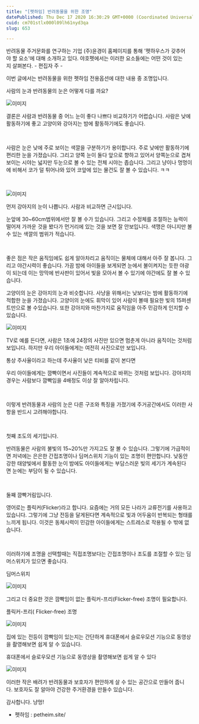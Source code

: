 ```yaml
---
title: "[펫하임] 반려동물을 위한 조명"
datePublished: Thu Dec 17 2020 16:30:29 GMT+0000 (Coordinated Universal Time)
cuid: cm701stlx000l09lh61nyd3qa
slug: 653

---
```



반려동물 주거문화를 연구하는 기업 (주)윤경이 홈페이지를 통해 '펫하우스가 갖추어야 할 요소'에 대해 소개하고 있다. 야호펫에서는 이러한 요소들에는 어떤 것이 있는지 살펴본다. - 편집자 주 -

이번 글에서는 반려동물을 위한 펫하임 전용옵션에 대한 내용 중 조명입니다.

사람의 눈과 반려동물의 눈은 어떻게 다를 까요?

![이미지](https://cdn.hashnode.com/res/hashnode/image/upload/v1739252102972/4388b5f7-ec5f-4fba-bdcb-ea05ca3e558a.jpeg)

결론은 사람과 반려동물 중 어느 눈이 좋다 나쁘다 비교하기가 어렵습니다. 사람은 낮에 활동하기에 좋고 고양이와 강아지는 밤에 활동하기에도 좋습니다.

​

사람은 눈은 낮에 주로 보이는 색깔을 구분하기가 용이합니다. 주로 낮에만 활동하기에 편리한 눈을 가졌습니다. 그리고 양쪽 눈이 둘다 앞으로 향하고 있어서 양쪽눈으로 겹쳐 보이는 시야는 넓지만 두눈으로 볼 수 있는 전체 시야는 좁습니다. 그리고 냥이나 멍멍이에 비해서 코가 덜 튀어나와 있어 코앞에 있는 물건도 잘 볼 수 있습니다. ㅋㅋ

​

![이미지](https://cdn.hashnode.com/res/hashnode/image/upload/v1739252104716/4d2c4aa3-8629-4642-88a8-9ca238f185e9.jpeg)

먼저 강아지의 눈이 나쁩니다. 사람과 비교하면 근시입니다.

눈앞에 30~60cm범위에서만 잘 볼 수가 있습니다. 그리고 수정체를 조절하는 능력이 떨어져 가까운 것을 봤다가 먼거리에 있는 것을 보면 잘 안보입니다. 색맹은 아니지만 볼 수 있는 색깔의 범위가 적습니다.

​

좋은 점은 작은 움직임에도 쉽게 알아차리고 움직이는 물체에 대해서 아주 잘 봅니다. 그리고 야간시력이 좋습니다. 가끔 밤에 아이들을 보게되면 눈에서 불이켜지는 듯한 야광이 되는데 이는 망막에 반사판이 있어서 빛을 모아서 볼 수 있기에 야간에도 잘 볼 수 있습니다.

고양이의 눈은 강아지의 눈과 비슷합니다. 사냥을 위해서는 낮보다는 밤에 활동하기에 적합한 눈을 가졌습니다. 고양이의 눈에도 휘막이 있어 사람이 볼때 필요한 빛의 15퍼센트만으로 볼 수있습니다. 또한 강아지와 마찬가지로 움직임을 아주 민감하게 인지할 수 있습니다.

![이미지](https://cdn.hashnode.com/res/hashnode/image/upload/v1739252105776/83030d52-77b9-4973-bac3-7414860c8497.jpeg)

TV로 예를 든다면, 사람은 1초에 24장의 사진만 있으면 멈춘게 아니라 움직이는 것처럼 보입니다. 하지만 우리 아이들에게는 여전히 사진으로만 보입니다.

통상 주사율이라고 하는데 주사율이 낮은 티비를 같이 본다면

우리 아이들에게는 깜빡이면서 사진들이 계속적으로 바뀌는 것처럼 보입니다. 강아지의 경우는 사람보다 깜빡임을 4배정도 이상 잘 알아차립니다.

​

이렇게 반려동물과 사람의 눈은 다른 구조와 특징을 가졌기에 주거공간에서도 이러한 사항을 반드시 고려해야합니다.

​

첫째 조도의 세기입니다.

반려동물은 사람의 불빛의 15~20%만 가지고도 잘 볼 수 있습니다. 그렇기에 가급적이면 저녁에는 은은한 간접조명이나 딤머스위치 기능이 있는 조명이 편안합니다. 낮동안 강한 태양빛에서 활동한 눈이 밤에도 아이들에게는 부담스러운 빛의 세기가 계속된다면 눈에는 부담이 될 수 있습니다.

​

둘째 깜빡거림입니다.

영어로는 플릭커(Flicker)라고 합니다. 요즘에는 거의 모든 나라가 교류전기를 사용하고 있습니다. 그렇기에 그냥 전등을 달게된다면 계속적으로 빛과 어두움이 반복되는 형태를 느끼게 됩니다. 이것은 동체시력이 민감한 아이들에게는 스트레스로 작용될 수 밖에 없습니다.

​

이러하기에 조명을 선택할때는 직접조명보다는 간접조명​이나 조도를 조절할 수 있는 딤머스위치가 있으면 좋습니다.

딤머스위치

![이미지](https://cdn.hashnode.com/res/hashnode/image/upload/v1739252107212/6a0532ad-2962-4aed-8d75-b9038bf07b89.jpeg)

그리고 더 중요한 것은 깜빡임이 없는 플릭커-프리(Flicker-free) 조명이 필요합니다.

플릭커-프리( Flicker-free) 조명

![이미지](https://cdn.hashnode.com/res/hashnode/image/upload/v1739252108690/d14cba39-8b45-4864-9543-7c719e1ead77.jpeg)

집에 있는 전등이 깜빡임이 있는지는 간단하게 휴대폰에서 슬로우모션 기능으로 동영상을 촬영해보면 쉽게 알 수 있습니다.

휴대폰에서 슬로우모션 기능으로 동영상을 촬영해보면 쉽게 알 수 있다

![이미지](https://cdn.hashnode.com/res/hashnode/image/upload/v1739252109911/a86be4b2-69d6-4f49-94bd-374647d33954.jpeg)

이러한 작은 배려가 반려동물과 보호자가 편안하게 살 수 있는 공간으로 만들어 줍니다. 보호자도 잘 알아야 건강한 주거환경을 만들수 있습니다.

감사합니다. 냥멍!

- 펫하임 : petheim.site/